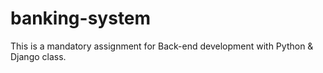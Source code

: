 # banking-system
This is a mandatory assignment for Back-end development with Python &amp; Django class. 
